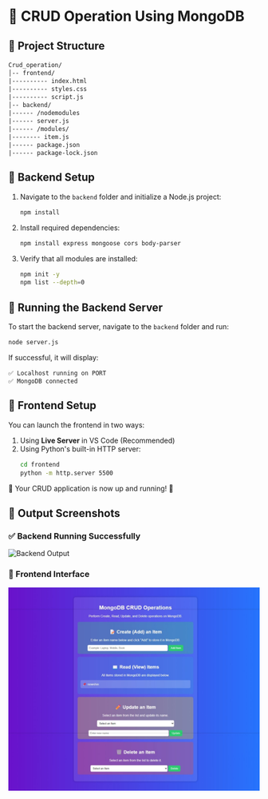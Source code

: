 # 🚀 CRUD Operation Using MongoDB

## 📁 Project Structure
```
Crud_operation/
│-- frontend/
|---------- index.html
|---------- styles.css
|---------- script.js
│-- backend/
|------ /nodemodules
|------ server.js
|------ /modules/
|-------- item.js
|------ package.json
|------ package-lock.json
```

## 🔧 Backend Setup
1. Navigate to the `backend` folder and initialize a Node.js project:
   ```sh
   npm install
   ```
2. Install required dependencies:
   ```sh
   npm install express mongoose cors body-parser
   ```
3. Verify that all modules are installed:
   ```sh
   npm init -y
   npm list --depth=0
   ```

## 🚀 Running the Backend Server
To start the backend server, navigate to the `backend` folder and run:
```sh
node server.js
```
If successful, it will display:
```
✅ Localhost running on PORT
✅ MongoDB connected
```

## 🎨 Frontend Setup
You can launch the frontend in two ways:
1. Using **Live Server** in VS Code (Recommended)
2. Using Python's built-in HTTP server:
   ```sh
   cd frontend
   python -m http.server 5500
   ```

🎉 Your CRUD application is now up and running! 🚀

## 📸 Output Screenshots

### ✅ Backend Running Successfully
![Backend Output](CRUD_OPERATIONS/images/backenddoutput.jpg)

### 🎨 Frontend Interface
![Frontend UI](CRUD_OPERATIONS/images/frontend_output.jpg)

